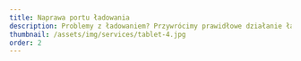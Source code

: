 ```yaml
---
title: Naprawa portu ładowania
description: Problemy z ładowaniem? Przywrócimy prawidłowe działanie ładowarki, umożliwiając bezproblemowe ładowanie urządzenia.
thumbnail: /assets/img/services/tablet-4.jpg
order: 2
---
```

